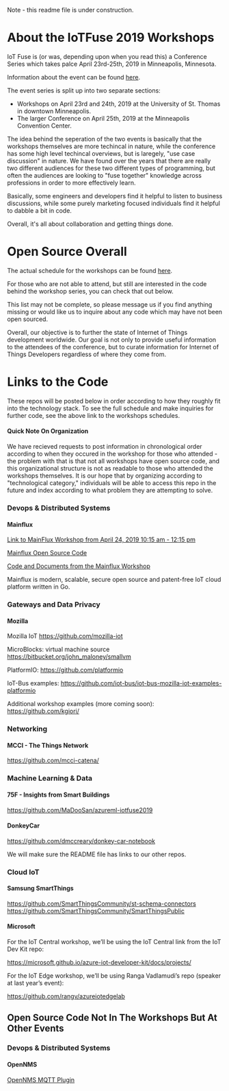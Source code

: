 Note - this readme file is under construction.

# About the IoTFuse 2019 Workshops

IoT Fuse is (or was, depending upon when you read this) a Conference Series which takes palce April 23rd-25th, 2019 in Minneapolis, Minnesota.

Information about the event can be found [here](https://www.iotfuse.com/).

The event series is split up into two separate sections:

  - Workshops on April 23rd and 24th, 2019 at the University of St. Thomas in downtown Minneapolis.
  - The larger Conference on April 25th, 2019 at the Minneapolis Convention Center.
  
The idea behind the seperation of the two events is basically that the workshops themselves are more techincal in nature, while the conference has some high level techincal overviews, but is laregely, "use case discussion" in nature.  We have found over the years that there are really two different audiences for these two different types of programming, but often the audiences are looking to "fuse together" knowledge across professions in order to more effectively learn.

Basically, some engineers and developers find it helpful to listen to business discussions, while some purely marketing focused individuals find it helpful to dabble a bit in code.

Overall, it's all about collaboration and getting things done.

# Open Source Overall

The actual schedule for the workshops can be found [here](https://iotfuseworkshops2019.sched.com/).

For those who are not able to attend, but still are interested in the code behind the workshop series, you can check that out below.

This list may not be complete, so please message us if you find anything missing or would like us to inquire about any code which may have not been open sourced.

Overall, our objective is to further the state of Internet of Things development worldwide.  Our goal is not only to provide useful information to the attendees of the conference, but to curate information for Internet of Things Developers regardless of where they come from.

# Links to the Code

These repos will be posted below in order according to how they roughly fit into the technology stack.  To see the full schedule and make inquiries for further code, see the above link to the workshops schedules.

#### Quick Note On Organization

We have recieved requests to post information in chronological order according to when they occured in the workshop for those who attended - the problem with that is that not all workshops have open source code, and this organizational structure is not as readable to those who attended the workshops themselves.  It is our hope that by organizing according to "technological category," individuals will be able to access this repo in the future and index according to what problem they are attempting to solve.

### Devops & Distributed Systems

#### Mainflux

[Link to MainFlux Workshop from April 24, 2019 10:15 am - 12:15 pm](https://iotfuse.com/sessions/mainflux-workshop/)

[Mainflux Open Source Code](https://github.com/mainflux/mainflux)

[Code and Documents from the Mainflux Workshop](https://github.com/janko-isidorovic/iotfuse2019)

Mainflux is modern, scalable, secure open source and patent-free IoT cloud platform written in Go.

### Gateways and Data Privacy

#### Mozilla

Mozilla IoT  https://github.com/mozilla-iot

MicroBlocks: virtual machine source https://bitbucket.org/john_maloney/smallvm

PlatformIO: https://github.com/platformio

IoT-Bus examples: https://github.com/iot-bus/iot-bus-mozilla-iot-examples-platformio

Additional workshop examples (more coming soon): https://github.com/kgiori/

### Networking

#### MCCI - The Things Network

https://github.com/mcci-catena/

### Machine Learning & Data

#### 75F - Insights from Smart Buildings

https://github.com/MaDooSan/azureml-iotfuse2019 

#### DonkeyCar

https://github.com/dmccreary/donkey-car-notebook

We will make sure the README file has links to our other repos.

### Cloud IoT

#### Samsung SmartThings

https://github.com/SmartThingsCommunity/st-schema-connectors 
https://github.com/SmartThingsCommunity/SmartThingsPublic

#### Microsoft

For the IoT Central workshop, we’ll be using the IoT Central link from the IoT Dev Kit repo:

https://microsoft.github.io/azure-iot-developer-kit/docs/projects/

For the IoT Edge workshop, we’ll be using Ranga Vadlamudi’s repo (speaker at last year’s event):

https://github.com/rangv/azureiotedgelab


## Open Source Code Not In The Workshops But At Other Events

### Devops & Distributed Systems

#### OpenNMS

[OpenNMS MQTT Plugin](https://github.com/gallenc/opennms-mqtt-plugin)
